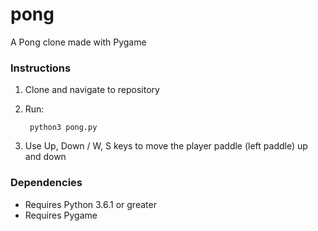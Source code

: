 # pong
A Pong clone made with Pygame

### Instructions
1. Clone and navigate to repository
2. Run: 
                  
        python3 pong.py
3. Use Up, Down / W, S keys to move the player paddle (left paddle) up and down

### Dependencies
- Requires Python 3.6.1 or greater
- Requires Pygame
